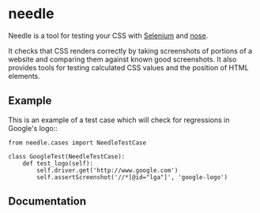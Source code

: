 needle
======

Needle is a tool for testing your CSS with [Selenium](http://seleniumhq.org/) 
and [nose](http://somethingaboutorange.com/mrl/projects/nose/).

It checks that CSS renders correctly by taking screenshots of portions of
a website and comparing them against known good screenshots. It also provides
tools for testing calculated CSS values and the position of HTML elements.

Example
-------

This is an example of a test case which will check for regressions in Google's
logo::

    from needle.cases import NeedleTestCase

    class GoogleTest(NeedleTestCase):
        def test_logo(self):
            self.driver.get('http://www.google.com')
            self.assertScreenshot('//*[@id="lga"]', 'google-logo')


Documentation
-------------





